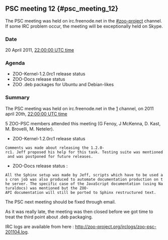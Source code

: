 ## PSC meeting 12 {#psc_meeting_12}

The PSC meeting was held on irc.freenode.net in the
[\#zoo-project](irc://irc.freenode.net/#zoo-project) channel. If some
IRC problem occur, the meeting will be exceptionally held on Skype.

### Date

20 April 2011, [22:00:00 UTC
time](http://www.timeanddate.com/worldclock/fixedtime.html?year=2011&month=4&day=20&hour=22&min=0&sec=0)

### Agenda

-   ZOO-Kernel-1.2.0rc1 release status
-   ZOO-Docs release status
-   ZOO .deb packages for Ubuntu and Debian-likes

### Summary

The PSC meeting was held on irc.freenode.net in the
[1](irc://irc.freenode.net/#zoo-project) channel, on 2011 april 20th,
[22:00:00 UTC
time](http://www.timeanddate.com/worldclock/fixedtime.html?year=2011&month=4&day=20&hour=22&min=0&sec=0)

5 ZOO-PSC members attended this meeting (G Fenoy, J McKenna, D. Kast, M.
Brovelli, M. Neteler).

-   ZOO-Kernel-1.2.0rc1 release status

`Comments was made about releasing the 1.2.0-rc1. Jeff proposed his help for this task. Testing suite was mentioned and was postponed for future releases.`

-   ZOO-Docs release status :

`All the Sphinx setup was made by Jeff, scripts which have to be used as cron job was also produced to automate documentation production on the server. The specific case of the JavaScript documentation (using Naturaldocs) was mentioned but the ZOO-API documentation will still be ported to Sphinx restructured text.`

The PSC next meeting should be fixed through email.

As it was really late, the meeting was then closed before we got time to
treat the third point about .deb packaging.

IRC logs are available from here :
<http://zoo-project.org/irclogs/zoo-psc-201104.log>.

